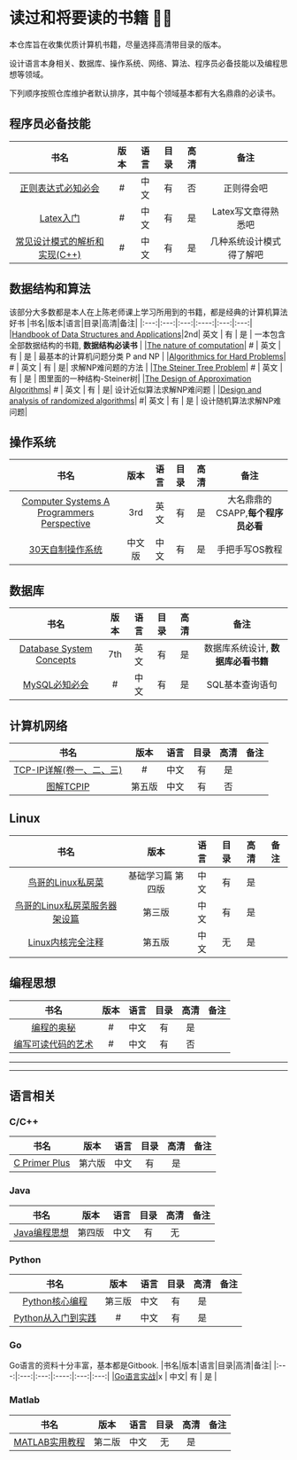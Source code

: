 # 读过和将要读的书籍 :no_good_man:

本仓库旨在收集优质计算机书籍，尽量选择高清带目录的版本。

设计语言本身相关、数据库、操作系统、网络、算法、程序员必备技能以及编程思想等领域。

下列顺序按照仓库维护者默认排序，其中每个领域基本都有大名鼎鼎的必读书。

## 程序员必备技能 
|书名|版本|语言|目录|高清|备注|
|:---:|:---:|:---:|:----:|:---:|:---:|
|[正则表达式必知必会](./Skill/正则表达式必知必会.pdf)|# | 中文| 有 | 否 | 正则得会吧 |
|[Latex入门](./Skill/LaTeX%E5%85%A5%E9%97%A8.pdf) | # | 中文 | 有 | 是 | Latex写文章得熟悉吧 |
|[常见设计模式的解析和实现(C++)](./Skill/%E5%B8%B8%E8%A7%81%E8%AE%BE%E8%AE%A1%E6%A8%A1%E5%BC%8F%E7%9A%84%E8%A7%A3%E6%9E%90%E5%92%8C%E5%AE%9E%E7%8E%B0(C%2B%2B).pdf) | # | 中文 | 有 | 是 | 几种系统设计模式得了解吧 |

## 数据结构和算法
该部分大多数都是本人在上陈老师课上学习所用到的书籍，都是经典的计算机算法好书
|书名|版本|语言|目录|高清|备注|
|:---:|:---:|:---:|:----:|:---:|:---:|
|[Handbook of Data Structures and Applications](./Algorithm/Handbook%20of%20Data%20Structures%20and%20Applications%2C%202nd%20Edition-CRC(2018).pdf)|2nd| 英文 | 有 | 是 | 一本包含全部数据结构的书籍, **数据结构必读书** | 
|[The nature of computation](./Algorithm/The%20nature%20of%20computation.pdf)| # | 英文 | 有 | 是 | 最基本的计算机问题分类 P and  NP | 
|[Algorithmics for Hard Problems](./Algorithm/Algorithmics%20for%20Hard%20Problems.pdf)| # | 英文 | 有 | 是| 求解NP难问题的方法 |
|[The Steiner Tree Problem](./Algorithm/The%20Steiner%20Tree%20Problem.pdf)| # | 英文 | 有 | 是 | 图里面的一种结构-Steiner树|
|[The Design of Approximation Algorithms](./Algorithm/The%20Design%20of%20Approximation%20Algorithms%202011.pdf)| # | 英文 | 有 | 是| 设计近似算法求解NP难问题 | 
|[Design and analysis of randomized algorithms](./Algorithm/Design%20and%20analysis%20of%20randomized%20algorithms.pdf)| #| 英文 | 有 | 是 | 设计随机算法求解NP难问题|

## 操作系统
|书名|版本|语言|目录|高清|备注|
|:---:|:---:|:---:|:----:|:---:|:---:|
|[Computer Systems A Programmers Perspective](./OS/Computer_Systems_A_Programmers_Perspective(3rd).pdf) | 3rd | 英文 | 有 | 是 | 大名鼎鼎的CSAPP,**每个程序员必看**|
|[30天自制操作系统](./Books/30天自制操作系统.pdf)|中文版| 中文 | 有 | 是 | 手把手写OS教程 |

## 数据库
|书名|版本|语言|目录|高清|备注|
|:---:|:---:|:---:|:----:|:---:|:---:|
|[Database System Concepts](./Database/Database%20System%20Concepts%207th.pdf) | 7th | 英文 | 有 | 是 | 数据库系统设计, **数据库必看书籍** |
|[MySQL必知必会](./Database/MySQL必知必会.pdf)| # | 中文 | 有 | 是 | SQL基本查询语句 | 
## 计算机网络
|书名|版本|语言|目录|高清|备注|
|:---:|:---:|:---:|:----:|:---:|:---:|
|[TCP-IP详解(卷一、二、三)](./Network/TCP-IP详解(卷一、二、三).pdf)|# | 中文| 有 | 是|
|[图解TCPIP](./Network/图解TCPIP.pdf)|第五版 | 中文| 有 | 否 |

## Linux
|书名|版本|语言|目录|高清|备注|
|:---:|:---:|:---:|:----:|:---:|:---:|
|[鸟哥的Linux私房菜](./Linux/鸟哥的Linux私房菜.pdf)|基础学习篇 第四版| 中文 | 有 | 是|
|[鸟哥的Linux私房菜服务器架设篇](./Linux/鸟哥的Linux私房菜服务器架设篇.pdf)|第三版 |中文| 有 | 是|
|[Linux内核完全注释](./Linux/Linux%E5%86%85%E6%A0%B8%E5%AE%8C%E5%85%A8%E6%B3%A8%E9%87%8A.pdf)|第五版| 中文 | 无 | 是 |

## 编程思想
|书名|版本|语言|目录|高清|备注|
|:---:|:---:|:---:|:----:|:---:|:---:|
|[编程的奥秘](./Thinking/编程的奥秘.pdf)| # | 中文 | 有 | 是 |
|[编写可读代码的艺术](./Thinking/编写可读代码的艺术.pdf)| # | 中文 | 有 | 否 |

---
---

## 语言相关
### C/C++

|书名|版本|语言|目录|高清|备注|
|:---:|:---:|:---:|:----:|:---:|:---:|
|[C Primer Plus](./C++/C-Primer-Plus-zh.pdf)|第六版|中文|有|是|


### Java
|书名|版本|语言|目录|高清|备注|
|:---:|:---:|:---:|:----:|:---:|:---:|
|[Java编程思想](./Java/Java编程思想.pdf)|第四版|中文|有|无|

### Python
|书名|版本|语言|目录|高清|备注|
|:---:|:---:|:---:|:----:|:---:|:---:|
|[Python核心编程](./Python/Python核心编程.pdf)| 第三版| 中文| 有 | 是 |
|[Python从入门到实践](./Python/Python从入门到实践.pdf)|# | 中文| 有 | 是| 


### Go
Go语言的资料十分丰富，基本都是Gitbook.
|书名|版本|语言|目录|高清|备注|
|:---:|:---:|:---:|:----:|:---:|:---:|
|[Go语言实战](./Go/Go语言实战.pdf)|x | 中文| 有 | 是 |

### Matlab
|书名|版本|语言|目录|高清|备注|
|:---:|:---:|:---:|:----:|:---:|:---:|
|[MATLAB实用教程](./Matlab/MATLAB%E5%AE%9E%E7%94%A8%E6%95%99%E7%A8%8B.pdf)|第二版| 中文| 无 | 是 |
